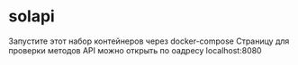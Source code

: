 # solapi
Запустите этот набор контейнеров через docker-compose
Страницу для проверки методов API можно открыть по оадресу localhost:8080
